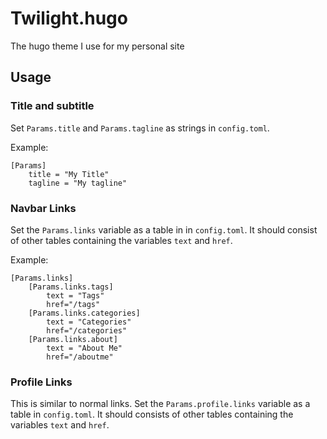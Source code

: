 # Twilight.hugo
The hugo theme I use for my personal site

## Usage

### Title and subtitle

Set `Params.title` and `Params.tagline` as strings in `config.toml`.

Example:
```
[Params]
    title = "My Title"
    tagline = "My tagline"
```

### Navbar Links

Set the `Params.links` variable as a table in in `config.toml`. It should consist of other tables containing the variables `text` and `href`.

Example:
```
[Params.links]
    [Params.links.tags]
        text = "Tags" 
        href="/tags"
    [Params.links.categories]
        text = "Categories" 
        href="/categories"
    [Params.links.about]
        text = "About Me" 
        href="/aboutme"
```

### Profile Links

This is similar to normal links. Set the `Params.profile.links` variable as a table in `config.toml`. It should consists of other tables containing the variables `text` and `href`.